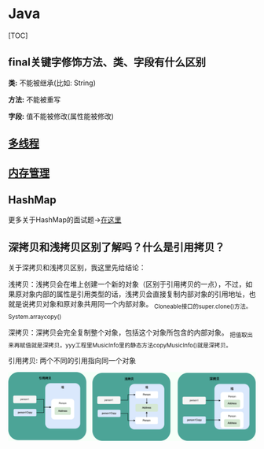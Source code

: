 # Java

[TOC]

## final关键字修饰方法、类、字段有什么区别

**类:** 不能被继承(比如: String)

**方法:** 不能被重写

**字段:** 值不能被修改(属性能被修改)

## [多线程](./multi_thread.md)

## [内存管理](./memory.md)

## HashMap

更多关于HashMap的面试题->[在这里](./hashmap.md)

## 深拷贝和浅拷贝区别了解吗？什么是引用拷贝？

关于深拷贝和浅拷贝区别，我这里先给结论：

浅拷贝：浅拷贝会在堆上创建一个新的对象（区别于引用拷贝的一点），不过，如果原对象内部的属性是引用类型的话，浅拷贝会直接复制内部对象的引用地址，也就是说拷贝对象和原对象共用同一个内部对象。<sub>
Cloneable接口的super.clone()方法。System.arraycopy()</sub>

深拷贝：深拷贝会完全复制整个对象，包括这个对象所包含的内部对象。<sub>
把值取出来再赋值就是深拷贝。yyy工程里MusicInfo里的静态方法copyMusicInfo()就是深拷贝。</sub>

引用拷贝: 两个不同的引用指向同一个对象

![copy][copy]

[copy]: ./art/deep_copy.png

